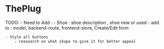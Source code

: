 # ThePlug

TODO:
    - Need to Add :
        - Shoe : shoe description , shoe new or used
            - add to : model, backend-route, frontend-store, Create/Edit form

    - Style all buttons
        - reasearch on what shape to give it for better appeal
